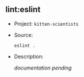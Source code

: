## lint:eslint

-   Project: `kitten-scientists`
-   Source:

    ```shell
    eslint .
    ```

-   Description:

    _documentation pending_
